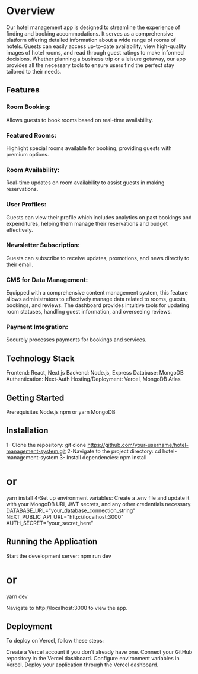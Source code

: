 # Overview
Our hotel management app is designed to streamline the experience of finding and booking accommodations. It serves as a comprehensive platform offering detailed information about a wide range of rooms of hotels. Guests can easily access up-to-date availability, view high-quality images of hotel rooms, and read through guest ratings to make informed decisions. Whether planning a business trip or a leisure getaway, our app provides all the necessary tools to ensure users find the perfect stay tailored to their needs.

## Features
### Room Booking: 
Allows guests to book rooms based on real-time availability.
### Featured Rooms:
Highlight special rooms available for booking, providing guests with premium options.
### Room Availability:
Real-time updates on room availability to assist guests in making reservations.
### User Profiles: 
Guests can view their profile which includes analytics on past bookings and expenditures, helping them manage their reservations and budget effectively.
### Newsletter Subscription: 
Guests can subscribe to receive updates, promotions, and news directly to their email.
### CMS for Data Management:
Equipped with a comprehensive content management system, this feature allows administrators to effectively manage data related to rooms, guests, bookings, and reviews. The dashboard provides intuitive tools for updating room statuses, handling guest information, and overseeing reviews.
### Payment Integration: 
Securely processes payments for bookings and services.

## Technology Stack
Frontend: React, Next.js
Backend: Node.js, Express
Database: MongoDB
Authentication: Next-Auth
Hosting/Deployment: Vercel, MongoDB Atlas

## Getting Started
Prerequisites
Node.js
npm or yarn
MongoDB

## Installation
1- Clone the repository:
git clone https://github.com/your-username/hotel-management-system.git
2-Navigate to the project directory:
cd hotel-management-system
3- Install dependencies:
npm install
# or
yarn install
4-Set up environment variables: Create a .env file and update it with your MongoDB URI, JWT secrets, and any other credentials necessary.
DATABASE_URL="your_database_connection_string"
NEXT_PUBLIC_API_URL="http://localhost:3000"
AUTH_SECRET="your_secret_here"
## Running the Application
Start the development server:
npm run dev
# or
yarn dev

Navigate to http://localhost:3000 to view the app.

## Deployment
To deploy on Vercel, follow these steps:

Create a Vercel account if you don't already have one.
Connect your GitHub repository in the Vercel dashboard.
Configure environment variables in Vercel.
Deploy your application through the Vercel dashboard.